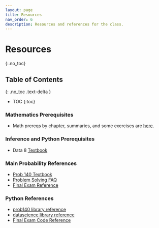 ```yaml
---
layout: page
title: Resources
nav_order: 6
description: Resources and references for the class.
---
```

# Resources #
{:.no_toc}

## Table of Contents
{: .no_toc .text-delta }

- TOC
{:toc}

### Mathematics Prerequisites
- Math prereqs by chapter, summaries, and some exercises are [here](prereqs). 

### Inference and Python Prerequisites
- Data 8 [Textbook](https://www.inferentialthinking.com/chapters/intro)

### Main Probability References
- [Prob 140 Textbook](/textbook)
- [Problem Solving FAQ](faq) 
- [Final Exam Reference](/assets/references/final_reference_fa23.pdf)

### Python References
- [prob140 library reference](http://prob140.org/prob140/)
- [datascience library reference](http://data8.org/datascience/tables.html)
- [Final Exam Code Reference](/assets/references/final_reference_code_fa18.pdf)
